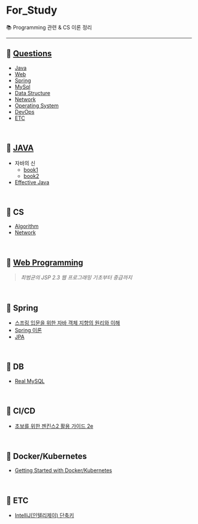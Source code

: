 # For_Study
:books: Programming 관련 & CS 이론 정리

---

## :pushpin: [Questions](https://github.com/hanwix2/For_Study/blob/main/contents/Questions.md)
* [Java](https://github.com/hanwix2/For_Study/blob/main/contents/Questions.md#label-java)
* [Web](https://github.com/hanwix2/For_Study/blob/main/contents/Questions.md#label-web)
* [Spring](https://github.com/hanwix2/For_Study/blob/main/contents/Questions.md#label-spring)
* [MySql](https://github.com/hanwix2/For_Study/blob/main/contents/Questions.md#label-mysql)
* [Data Structure](https://github.com/hanwix2/For_Study/blob/main/contents/Questions.md#label-data-structure)
* [Network](https://github.com/hanwix2/For_Study/blob/main/contents/Questions.md#label-network)
* [Operating System](https://github.com/hanwix2/For_Study/blob/main/contents/Questions.md#label-operating-system)
* [DevOps](https://github.com/hanwix2/For_Study/blob/main/contents/Questions.md#label-devops)
* [ETC](https://github.com/hanwix2/For_Study/blob/main/contents/Questions.md#label-etc)

<br/>

## :pushpin: [JAVA](https://github.com/hanwix2/For_Study/tree/main/Java)
* 자바의 신
  * [book1](https://github.com/hanwix2/For_Study/blob/main/Java/GodOfJava1.md)
  * [book2](https://github.com/hanwix2/For_Study/blob/main/Java/GodOfJava2.md)
* [Effective Java](https://github.com/hanwix2/For_Study/blob/main/Java/EffectiveJava.md)

<br/>

## :pushpin: CS 
* [Algorithm](https://github.com/hanwix2/For_Study/blob/main/contents/algorithm.md)
* [Network](https://github.com/hanwix2/For_Study/blob/main/contents/network.md)

<br/>

## :pushpin: [Web Programming](https://github.com/hanwix2/For_Study/blob/main/contents/WebProgramming.md)
> *최범균의 JSP 2.3 웹 프로그래밍 기초부터 중급까지*

<br/>

## :pushpin: Spring
* [스프링 입문을 위한 자바 객체 지향의 원리와 이해](https://github.com/hanwix2/For_Study/blob/main/contents/oopForSpring.md)
* [Spring 이론](https://github.com/hanwix2/For_Study/blob/main/contents/spring.md)
* [JPA](https://github.com/hanwix2/For_Study/blob/main/contents/jpa.md)

<br>

## :pushpin: DB
* [Real MySQL](https://github.com/hanwix2/For_Study/blob/main/contents/real_mysql.md)

<br>

## :pushpin: CI/CD
* [초보를 위한 젠킨스2 활용 가이드 2e](https://github.com/hanwix2/For_Study/blob/main/contents/Jenkins2Guide.md)

<br>

## :pushpin: Docker/Kubernetes
* [Getting Started with Docker/Kubernetes](https://github.com/hanwix2/For_Study/blob/main/contents/docker_kubernetes.md)

<br>

## :pushpin: ETC
- [IntelliJ(인텔리제이) 단축키](https://github.com/hanwix2/For_Study/blob/main/contents/intelliJ_keymap.md)
